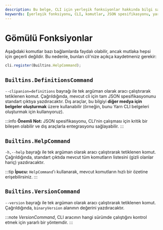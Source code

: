 ```yaml
---
description: Bu belge, CLI için yerleşik fonksiyonlar hakkında bilgi sağlamaktadır. Turing in yerleşik komutları açıklanmaktadır ve bunların nasıl kullanılacağı hakkında bilgiler içermektedir.
keywords: [yerleşik fonksiyonu, CLI, komutlar, JSON spesifikasyonu, yardım komutu, sürüm komutu]
---
```


# Gömülü Fonksiyonlar

Aşağıdaki komutlar bazı bağlamlarda faydalı olabilir, ancak mutlaka hepsi için geçerli değildir. Bu nedenle, bunları cli'nize açıkça kaydetmeniz gerekir:

```ts
cli.register(Builtins.HelpCommand);
```

## `Builtins.DefinitionsCommand`

`--clipanion=definitions` bayrağı ile tek argüman olarak aracı çalıştırarak tetiklenen komut. Çağrıldığında, mevcut cli için tam JSON spesifikasyonunu standart çıktıya yazdıracaktır. Dış araçlar, bu bilgiyi **diğer medya için belgeler oluşturmak** üzere kullanabilir (örneğin, bunu Yarn CLI belgeleri oluşturmak için kullanıyoruz).

:::info
**Önemli Not:** JSON spesifikasyonu, CLI'nin çalışması için kritik bir bileşen olabilir ve dış araçlarla entegrasyonu sağlayabilir.
:::

## `Builtins.HelpCommand`

`-h,--help` bayrağı ile tek argüman olarak aracı çalıştırarak tetiklenen komut. Çağrıldığında, standart çıktıda mevcut tüm komutların listesini (gizli olanlar hariç) yazdıracaktır.

:::tip
**İpucu:** `HelpCommand`'ı kullanarak, mevcut komutların hızlı bir özetine erişebilirsiniz.
:::

## `Builtins.VersionCommand`

`--version` bayrağı ile tek argüman olarak aracı çalıştırarak tetiklenen komut. Çağrıldığında, `binaryVersion` alanının değerini yazdıracaktır. 

:::note
*VersionCommand*, CLI aracının hangi sürümde çalıştığını kontrol etmek için yararlı bir yöntemdir.
:::